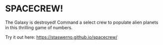 # SPACECREW!

The Galaxy is destroyed! Command a select crew to populate alien planets in this thrilling game of numbers.

Try it out here: https://staswerno.github.io/spacecrew/
